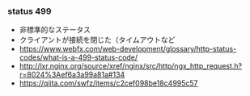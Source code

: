 
### status 499

- 非標準的なステータス
- クライアントが接続を閉じた（タイムアウトなど
- https://www.webfx.com/web-development/glossary/http-status-codes/what-is-a-499-status-code/
- http://lxr.nginx.org/source/xref/nginx/src/http/ngx_http_request.h?r=8024%3Aef6a3a99a81a#134
- https://qiita.com/swfz/items/c2cef098be18c4995c57
